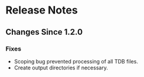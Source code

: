 # Release Notes

## Changes Since 1.2.0

### Fixes

*   Scoping bug prevented processing of all TDB files.
*   Create output directories if necessary.
